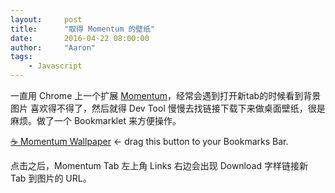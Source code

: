```yaml
---
layout:     post
title:      "取得 Momentum 的壁纸"
date:       2016-04-22 08:00:00
author:     "Aaron"
tags:
    - Javascript
---
```


一直用 Chrome 上一个扩展 [Momentum](https://chrome.google.com/webstore/detail/momentum/laookkfknpbbblfpciffpaejjkokdgca)，经常会遇到打开新tab的时候看到背景图片 喜欢得不得了，然后就得 Dev Tool 慢慢去找链接下载下来做桌面壁纸，很是麻烦。做了一个 Bookmarklet 来方便操作。

<a href="javascript: (function() { if (typeof jQuery === 'undefined') { var script = document.createElement('script'); script.src = 'http://ajax.googleapis.com/ajax/libs/jquery/1/jquery.min.js'; script.onload = releasetheKraken; document.body.appendChild(script); } else { releasetheKraken(); } function releasetheKraken() { var url = $('li.fadein').css('background-image').slice(5, -2); var dLink = $('.quicklinks-show').next(':contains(\'Download\')'); if (dLink.length === 0) { console.log('show bg url', url); var a = document.createElement('a'); a.target = '_blank'; a.href = url; txt = document.createTextNode('Download'); a.appendChild(txt); dLink = $(a).insertAfter('.quicklinks-show').css('opacity', 0); } dLink.animate({ opacity: 0, marginLeft: '50px' }, 0); dLink.delay(100).animate({ marginLeft: '0', opacity: 1 }, 1000); } })();">☕ Momentum Wallpaper</a> ← drag this button to your Bookmarks Bar.

点击之后，Momentum Tab 左上角 Links 右边会出现 Download 字样链接新 Tab 到图片的 URL。
